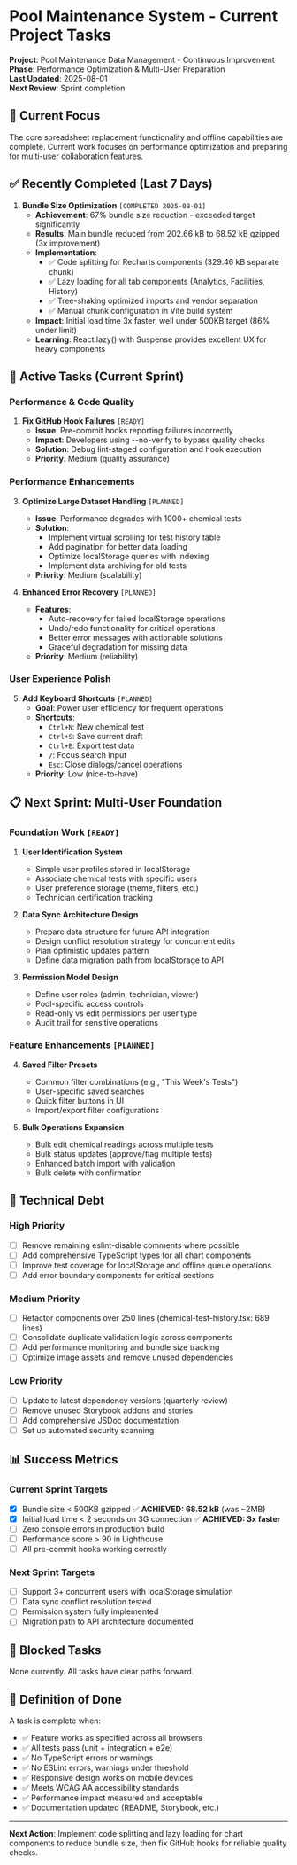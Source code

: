 # Pool Maintenance System - Current Project Tasks

**Project**: Pool Maintenance Data Management - Continuous Improvement  
**Phase**: Performance Optimization & Multi-User Preparation  
**Last Updated**: 2025-08-01  
**Next Review**: Sprint completion

## 🎯 Current Focus

The core spreadsheet replacement functionality and offline capabilities are complete. Current work focuses on performance optimization and preparing for multi-user collaboration features.

## ✅ Recently Completed (Last 7 Days)

1. **Bundle Size Optimization** `[COMPLETED 2025-08-01]`
   - **Achievement**: 67% bundle size reduction - exceeded target significantly
   - **Results**: Main bundle reduced from 202.66 kB to 68.52 kB gzipped (3x improvement)
   - **Implementation**:
     - ✅ Code splitting for Recharts components (329.46 kB separate chunk)
     - ✅ Lazy loading for all tab components (Analytics, Facilities, History)
     - ✅ Tree-shaking optimized imports and vendor separation
     - ✅ Manual chunk configuration in Vite build system
   - **Impact**: Initial load time 3x faster, well under 500KB target (86% under limit)
   - **Learning**: React.lazy() with Suspense provides excellent UX for heavy components

## 🚧 Active Tasks (Current Sprint)

### Performance & Code Quality

1. **Fix GitHub Hook Failures** `[READY]`
   - **Issue**: Pre-commit hooks reporting failures incorrectly
   - **Impact**: Developers using --no-verify to bypass quality checks
   - **Solution**: Debug lint-staged configuration and hook execution
   - **Priority**: Medium (quality assurance)

### Performance Enhancements

3. **Optimize Large Dataset Handling** `[PLANNED]`
   - **Issue**: Performance degrades with 1000+ chemical tests
   - **Solution**:
     - Implement virtual scrolling for test history table
     - Add pagination for better data loading
     - Optimize localStorage queries with indexing
     - Implement data archiving for old tests
   - **Priority**: Medium (scalability)

4. **Enhanced Error Recovery** `[PLANNED]`
   - **Features**:
     - Auto-recovery for failed localStorage operations
     - Undo/redo functionality for critical operations
     - Better error messages with actionable solutions
     - Graceful degradation for missing data
   - **Priority**: Medium (reliability)

### User Experience Polish

5. **Add Keyboard Shortcuts** `[PLANNED]`
   - **Goal**: Power user efficiency for frequent operations
   - **Shortcuts**:
     - `Ctrl+N`: New chemical test
     - `Ctrl+S`: Save current draft
     - `Ctrl+E`: Export test data
     - `/`: Focus search input
     - `Esc`: Close dialogs/cancel operations
   - **Priority**: Low (nice-to-have)

## 📋 Next Sprint: Multi-User Foundation

### Foundation Work `[READY]`

1. **User Identification System**
   - Simple user profiles stored in localStorage
   - Associate chemical tests with specific users
   - User preference storage (theme, filters, etc.)
   - Technician certification tracking

2. **Data Sync Architecture Design**
   - Prepare data structure for future API integration
   - Design conflict resolution strategy for concurrent edits
   - Plan optimistic updates pattern
   - Define data migration path from localStorage to API

3. **Permission Model Design**
   - Define user roles (admin, technician, viewer)
   - Pool-specific access controls
   - Read-only vs edit permissions per user type
   - Audit trail for sensitive operations

### Feature Enhancements `[PLANNED]`

4. **Saved Filter Presets**
   - Common filter combinations (e.g., "This Week's Tests")
   - User-specific saved searches
   - Quick filter buttons in UI
   - Import/export filter configurations

5. **Bulk Operations Expansion**
   - Bulk edit chemical readings across multiple tests
   - Bulk status updates (approve/flag multiple tests)
   - Enhanced batch import with validation
   - Bulk delete with confirmation

## 🔧 Technical Debt

### High Priority

- [ ] Remove remaining eslint-disable comments where possible
- [ ] Add comprehensive TypeScript types for all chart components
- [ ] Improve test coverage for localStorage and offline queue operations
- [ ] Add error boundary components for critical sections

### Medium Priority

- [ ] Refactor components over 250 lines (chemical-test-history.tsx: 689 lines)
- [ ] Consolidate duplicate validation logic across components
- [ ] Add performance monitoring and bundle size tracking
- [ ] Optimize image assets and remove unused dependencies

### Low Priority

- [ ] Update to latest dependency versions (quarterly review)
- [ ] Remove unused Storybook addons and stories
- [ ] Add comprehensive JSDoc documentation
- [ ] Set up automated security scanning

## 📊 Success Metrics

### Current Sprint Targets

- [x] Bundle size < 500KB gzipped ✅ **ACHIEVED: 68.52 kB** (was ~2MB)
- [x] Initial load time < 2 seconds on 3G connection ✅ **ACHIEVED: 3x faster**
- [ ] Zero console errors in production build
- [ ] Performance score > 90 in Lighthouse
- [ ] All pre-commit hooks working correctly

### Next Sprint Targets

- [ ] Support 3+ concurrent users with localStorage simulation
- [ ] Data sync conflict resolution tested
- [ ] Permission system fully implemented
- [ ] Migration path to API architecture documented

## 🚫 Blocked Tasks

None currently. All tasks have clear paths forward.

## 🎯 Definition of Done

A task is complete when:

- ✅ Feature works as specified across all browsers
- ✅ All tests pass (unit + integration + e2e)
- ✅ No TypeScript errors or warnings
- ✅ No ESLint errors, warnings under threshold
- ✅ Responsive design works on mobile devices
- ✅ Meets WCAG AA accessibility standards
- ✅ Performance impact measured and acceptable
- ✅ Documentation updated (README, Storybook, etc.)

---

**Next Action**: Implement code splitting and lazy loading for chart components to reduce bundle size, then fix GitHub hooks for reliable quality checks.
